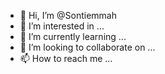 - 👋 Hi, I’m @Sontiemmah
- 👀 I’m interested in ...
- 🌱 I’m currently learning ...
- 💞️ I’m looking to collaborate on ...
- 📫 How to reach me ...

<!---
Sontiemmah/Sontiemmah is a ✨ special ✨ repository because its `README.md` (this file) appears on your GitHub profile.
You can click the Preview link to take a look at your changes.
--->
